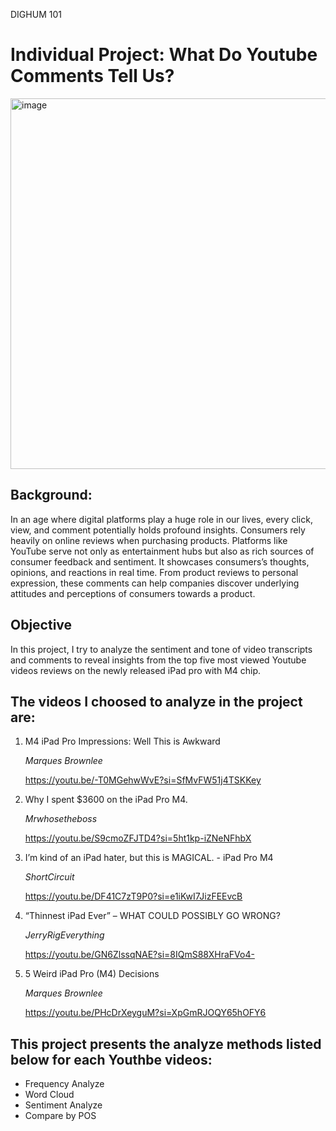 <span>DIGHUM 101</span>

<h1>Individual Project: What Do Youtube Comments Tell Us?</h1> 

<img width="593" alt="image" src="https://github.com/kaicl/DH101_Project/assets/32118768/62b0f59c-d34b-4bc4-adb2-33844f0c93d3">

<h2>Background:</h2>
<p>In an age where digital platforms play a huge role in our lives, every click, view, and comment potentially holds profound insights. Consumers rely heavily on online reviews when purchasing products. Platforms like YouTube serve not only as entertainment hubs but also as rich sources of consumer feedback and sentiment. It showcases consumers’s thoughts, opinions, and reactions in real time. From product reviews to personal expression, these comments can help companies discover underlying attitudes and perceptions of consumers towards a product.
</p>
<h2>Objective</h2>
<p>In this project, I try to analyze the sentiment and tone of video transcripts and comments to reveal insights from the top five most viewed Youtube videos reviews on the newly released iPad pro with M4 chip.</p>

<h2>The videos I choosed to analyze in the project are:</h2>
<ol>
    
<li>M4 iPad Pro Impressions: Well This is Awkward</li>

*Marques Brownlee*

<a href="https://youtu.be/-T0MGehwWvE?si=SfMvFW51j4TSKKey">https://youtu.be/-T0MGehwWvE?si=SfMvFW51j4TSKKey</a>

<li>Why I spent $3600 on the iPad Pro M4.</li>

*Mrwhosetheboss*

<a href="https://youtu.be/S9cmoZFJTD4?si=5ht1kp-iZNeNFhbX">https://youtu.be/S9cmoZFJTD4?si=5ht1kp-iZNeNFhbX</a>

<li>I’m kind of an iPad hater, but this is MAGICAL. - iPad Pro M4</li>

*ShortCircuit*

<a href="https://youtu.be/DF41C7zT9P0?si=e1iKwI7JizFEEvcB">https://youtu.be/DF41C7zT9P0?si=e1iKwI7JizFEEvcB</a>

<li>“Thinnest iPad Ever” – WHAT COULD POSSIBLY GO WRONG?</li>

*JerryRigEverything*

<a href="https://youtu.be/GN6ZlssqNAE?si=8IQmS88XHraFVo4-">https://youtu.be/GN6ZlssqNAE?si=8IQmS88XHraFVo4-</a>

<li>5 Weird iPad Pro (M4) Decisions</li>

*Marques Brownlee*

<a href="https://youtu.be/PHcDrXeyguM?si=XpGmRJOQY65hOFY6">https://youtu.be/PHcDrXeyguM?si=XpGmRJOQY65hOFY6</a>
</ol>

<h2>This project presents the analyze methods listed below for each Youthbe videos:</h2>
<ul>
<li>Frequency Analyze</li>
<li>Word Cloud</li>
<li>Sentiment Analyze</li>
<li>Compare by POS</li>
</ul>

